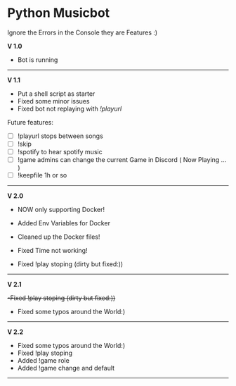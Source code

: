 # **Python Musicbot**

Ignore the Errors in the Console they are Features :)



**V 1.0**
- Bot is running
---

**V 1.1**
- Put a shell script as starter
- Fixed some minor issues
- Fixed bot not replaying with *!playurl*

Future features:

- [ ] !playurl stops between songs
- [ ] !skip
- [ ] !spotify to hear spotify music
- [ ] !game admins can change the current Game in Discord ( Now Playing ... )
- [ ] !keepfile 1h or so

---

**V 2.0**
- NOW only supporting Docker!
- Added Env Variables for Docker
- Cleaned up the Docker files!

- Fixed Time not working!
- Fixed !play stoping (dirty but fixed:))

---

**V 2.1**

~~-Fixed !play stoping (dirty but fixed:))~~

- Fixed some typos around the World:)

---

**V 2.2**

- Fixed some typos around the World:)
- Fixed !play stoping
- Added !game role
- Added !game change and default

---
